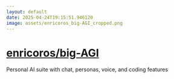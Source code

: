 ```yaml
---
layout: default
date: 2025-04-24T19:15:51.946120
image: assets/enricoros_big-AGI_cropped.png
---
```


# [enricoros/big-AGI](https://github.com/enricoros/big-AGI)

Personal AI suite with chat, personas, voice, and coding features
